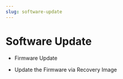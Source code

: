```yaml
---
slug: software-update
---
```


# Software Update

  * Firmware Update

  * Update the Firmware via Recovery Image

